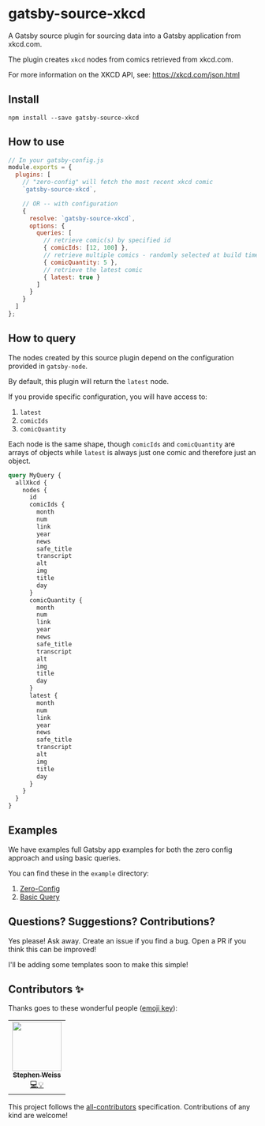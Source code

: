 # gatsby-source-xkcd

A Gatsby source plugin for sourcing data into a Gatsby application from xkcd.com.

The plugin creates `xkcd` nodes from comics retrieved from xkcd.com.

For more information on the XKCD API, see: https://xkcd.com/json.html

## Install

`npm install --save gatsby-source-xkcd`

## How to use

```javascript
// In your gatsby-config.js
module.exports = {
  plugins: [
    // "zero-config" will fetch the most recent xkcd comic
    `gatsby-source-xkcd`,

    // OR -- with configuration
    {
      resolve: `gatsby-source-xkcd`,
      options: {
        queries: [
          // retrieve comic(s) by specified id
          { comicIds: [12, 100] },
          // retrieve multiple comics - randomly selected at build time
          { comicQuantity: 5 },
          // retrieve the latest comic
          { latest: true }
        ]
      }
    }
  ]
};
```

## How to query

The nodes created by this source plugin depend on the configuration provided in `gatsby-node`.

By default, this plugin will return the `latest` node.

If you provide specific configuration, you will have access to:

1. `latest`
2. `comicIds`
3. `comicQuantity`

Each node is the same shape, though `comicIds` and `comicQuantity` are arrays of objects while `latest` is always just one comic and therefore just an object.

```graphql
query MyQuery {
  allXkcd {
    nodes {
      id
      comicIds {
        month
        num
        link
        year
        news
        safe_title
        transcript
        alt
        img
        title
        day
      }
      comicQuantity {
        month
        num
        link
        year
        news
        safe_title
        transcript
        alt
        img
        title
        day
      }
      latest {
        month
        num
        link
        year
        news
        safe_title
        transcript
        alt
        img
        title
        day
      }
    }
  }
}
```

## Examples

We have examples full Gatsby app examples for both the zero config approach and using basic queries.

You can find these in the `example` directory:
1. [Zero-Config](./example/zero-config/README.md)
1. [Basic Query](./example/basic-query/README.md)

## Questions? Suggestions? Contributions?

Yes please! Ask away. Create an issue if you find a bug. Open a PR if you think this can be improved!

I'll be adding some templates soon to make this simple!

## Contributors ✨

Thanks goes to these wonderful people ([emoji key](https://allcontributors.org/docs/en/emoji-key)):

<!-- ALL-CONTRIBUTORS-LIST:START - Do not remove or modify this section -->
<!-- prettier-ignore-start -->
<!-- markdownlint-disable -->
<table>
  <tr>
    <td align="center"><a href="https://github.com/stephencweiss"><img src="https://avatars3.githubusercontent.com/u/39878535?s=400&v=4" width="100px;" alt=""/><br /><sub><b>Stephen Weiss</b></sub></a><br /><a href="https://github.com/stephencweiss/gatsby-source-xkcd/commits?author=stephencweiss" title="Code">💻</a><a href="https://github.com/stephencweiss/gatsby-source-xkcd/commits?author=stephencweiss" title="Example">💡</a></td>
  </tr>
</table>

<!-- markdownlint-enable -->
<!-- prettier-ignore-end -->

<!-- ALL-CONTRIBUTORS-LIST:END -->
This project follows the [all-contributors](https://allcontributors.org/) specification. Contributions of any kind are welcome!